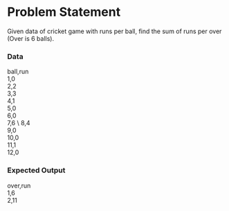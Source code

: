 # Problem Statement

Given data of cricket game with runs per ball, find the sum of runs per over (Over is 6 balls).

### Data
ball,run\
1,0    \
2,2    \
3,3\
4,1\
5,0\
6,0\
7,6 \ 
8,4\
9,0\
10,0\
11,1\
12,0

### Expected Output
over,run\
1,6\
2,11
